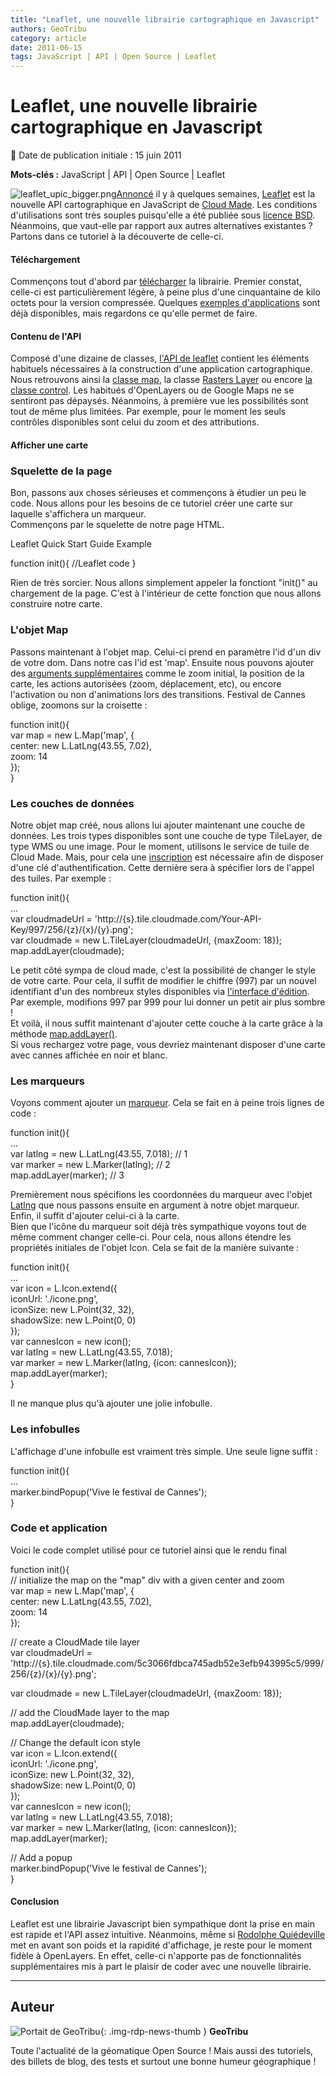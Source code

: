 ```yaml
---
title: "Leaflet, une nouvelle librairie cartographique en Javascript"
authors: GeoTribu
category: article
date: 2011-06-15
tags: JavaScript | API | Open Source | Leaflet
---
```


# Leaflet, une nouvelle librairie cartographique en Javascript

:calendar: Date de publication initiale : 15 juin 2011

**Mots-clés :** JavaScript | API | Open Source | Leaflet

![leaflet_upic_bigger.png](http://geotribu.net/sites/default/files/Tuto/img/Blog/divers/leaflet_upic_bigger.png)[Annoncé](http://blog.cloudmade.com/2011/05/13/announcing-leaflet-a-modern-open-source-javascript-library-for-interactive-maps/) il y à quelques semaines, [Leaflet](http://leaflet.cloudmade.com/) est la nouvelle API cartographique en JavaScript de [Cloud Made](http://blog.cloudmade.com). Les conditions d'utilisations sont très souples puisqu'elle a été publiée sous [licence BSD](https://fr.wikipedia.org/wiki/Licence_BSD). Néanmoins, que vaut-elle par rapport aux autres alternatives existantes ? Partons dans ce tutoriel à la découverte de celle-ci.

#### Téléchargement

Commençons tout d'abord par [télécharger](http://github.com/CloudMade/Leaflet/zipball/master) la librairie. Premier constat, celle-ci est particulièrement légère, à peine plus d'une cinquantaine de kilo octets pour la version compressée. Quelques [exemples d'applications](http://leaflet.cloudmade.com/examples.html) sont déjà disponibles, mais regardons ce qu'elle permet de faire.

#### Contenu de l'API

Composé d'une dizaine de classes, [l'API de leaflet](http://leaflet.cloudmade.com/reference.html) contient les éléments habituels nécessaires à la construction d'une application cartographique. Nous retrouvons ainsi la [classe map](http://leaflet.cloudmade.com/reference.html#map-usage), la classe [Rasters Layer](http://leaflet.cloudmade.com/reference.html#tilelayer) ou encore [la classe control](http://leaflet.cloudmade.com/reference.html#control-zoom). Les habitués d'OpenLayers ou de Google Maps ne se sentiront pas dépaysés. Néanmoins, à première vue les possibilités sont tout de même plus limitées. Par exemple, pour le moment les seuls contrôles disponibles sont celui du zoom et des attributions.

#### Afficher une carte

### Squelette de la page

Bon, passons aux choses sérieuses et commençons à étudier un peu le code. Nous allons pour les besoins de ce tutoriel créer une carte sur laquelle s'affichera un marqueur.  
Commençons par le squelette de notre page HTML.

Leaflet Quick Start Guide Example  

function init(){ //Leaflet code }  

Rien de très sorcier. Nous allons simplement appeler la fonctiont "init()" au chargement de la page. C'est à l'intérieur de cette fonction que nous allons construire notre carte.

### L'objet Map

Passons maintenant à l'objet map. Celui-ci prend en paramètre l'id d'un div de votre dom. Dans notre cas l'id est 'map'. Ensuite nous pouvons ajouter des [arguments supplémentaires](http://leaflet.cloudmade.com/reference.html#map-options) comme le zoom initial, la position de la carte, les actions autorisées (zoom, déplacement, etc), ou encore l'activation ou non d'animations lors des transitions. Festival de Cannes oblige, zoomons sur la croisette :

function init(){  
var map = new L.Map('map', {  
center: new L.LatLng(43.55, 7.02),  
zoom: 14  
});  
}  

### Les couches de données

Notre objet map créé, nous allons lui ajouter maintenant une couche de données. Les trois types disponibles sont une couche de type TileLayer, de type WMS ou une image. Pour le moment, utilisons le service de tuile de Cloud Made. Mais, pour cela une [inscription](http://cloudmade.com/signin) est nécessaire afin de disposer d'une clé d'authentification. Cette dernière sera à spécifier lors de l'appel des tuiles. Par exemple :

function init(){  
...  
var cloudmadeUrl = 'http://{s}.tile.cloudmade.com/Your-API-Key/997/256/{z}/{x}/{y}.png';  
var cloudmade = new L.TileLayer(cloudmadeUrl, {maxZoom: 18});  
map.addLayer(cloudmade);  

Le petit côté sympa de cloud made, c'est la possibilité de changer le style de votre carte. Pour cela, il suffit de modifier le chiffre (997) par un nouvel identifiant d'un des nombreux styles disponibles via [l'interface d'édition](http://maps.cloudmade.com/editor). Par exemple, modifions 997 par 999 pour lui donner un petit air plus sombre !  
Et voilà, il nous suffit maintenant d'ajouter cette couche à la carte grâce à la méthode [map.addLayer()](http://leaflet.cloudmade.com/reference.html#map-stuff-methods).  
Si vous rechargez votre page, vous devriez maintenant disposer d'une carte avec cannes affichée en noir et blanc.

### Les marqueurs

Voyons comment ajouter un [marqueur](http://leaflet.cloudmade.com/reference.html#marker). Cela se fait en à peine trois lignes de code :

function init(){  
...  
var latlng = new L.LatLng(43.55, 7.018); // 1  
var marker = new L.Marker(latlng); // 2  
map.addLayer(marker); // 3  

Premièrement nous spécifions les coordonnées du marqueur avec l'objet [Latlng](http://leaflet.cloudmade.com/reference.html#latlng) que nous passons ensuite en argument à notre objet marqueur. Enfin, il suffit d'ajouter celui-ci à la carte.  
Bien que l'icône du marqueur soit déjà très sympathique voyons tout de même comment changer celle-ci. Pour cela, nous allons étendre les propriétés initiales de l'objet Icon. Cela se fait de la manière suivante :

function init(){  
...  
var icon = L.Icon.extend({  
iconUrl: './icone.png',  
iconSize: new L.Point(32, 32),  
shadowSize: new L.Point(0, 0)  
});  
var cannesIcon = new icon();  
var latlng = new L.LatLng(43.55, 7.018);  
var marker = new L.Marker(latlng, {icon: cannesIcon});  
map.addLayer(marker);  
}  

Il ne manque plus qu'à ajouter une jolie infobulle.

### Les infobulles

L'affichage d'une infobulle est vraiment très simple. Une seule ligne suffit :

function init(){  
...  
marker.bindPopup('Vive le festival de Cannes');  
}  

### Code et application

Voici le code complet utilisé pour ce tutoriel ainsi que le rendu final

function init(){  
// initialize the map on the "map" div with a given center and zoom  
var map = new L.Map('map', {  
center: new L.LatLng(43.55, 7.02),  
zoom: 14  
});

// create a CloudMade tile layer  
var cloudmadeUrl = 'http://{s}.tile.cloudmade.com/5c3066fdbca745adb52e3efb943995c5/999/256/{z}/{x}/{y}.png';

var cloudmade = new L.TileLayer(cloudmadeUrl, {maxZoom: 18});

// add the CloudMade layer to the map  
map.addLayer(cloudmade);

// Change the default icon style  
var icon = L.Icon.extend({  
iconUrl: './icone.png',  
iconSize: new L.Point(32, 32),  
shadowSize: new L.Point(0, 0)  
});  
var cannesIcon = new icon();  
var latlng = new L.LatLng(43.55, 7.018);  
var marker = new L.Marker(latlng, {icon: cannesIcon});  
map.addLayer(marker);

// Add a popup  
marker.bindPopup('Vive le festival de Cannes');  
}  

#### Conclusion

Leaflet est une librairie Javascript bien sympathique dont la prise en main est rapide et l'API assez intuitive. Néanmoins, même si [Rodolphe Quiédeville](http://blog.rodolphe.quiedeville.org/index.php?post/2011/05/Leaflet-la-sobre-OpenLayers-la-gourmande) met en avant son poids et la rapidité d'affichage, je reste pour le moment fidèle à OpenLayers. En effet, celle-ci n'apporte pas de fonctionnalités supplémentaires mis à part le plaisir de coder avec une nouvelle librairie.

----

## Auteur

![Portait de GeoTribu](https://cdn.geotribu.fr/img/internal/charte/geotribu\_logo\_64x64.png){: .img-rdp-news-thumb }
**GeoTribu**

Toute l'actualité de la géomatique Open Source ! Mais aussi des tutoriels, des billets de blog, des tests et surtout une bonne humeur géographique !

